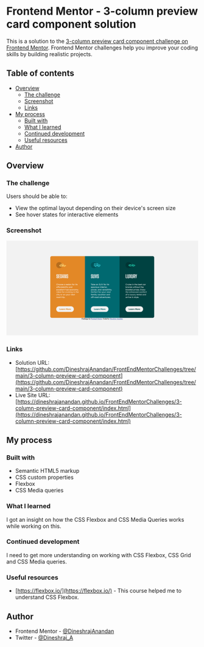 # Frontend Mentor - 3-column preview card component solution

This is a solution to the [3-column preview card component challenge on Frontend Mentor](https://www.frontendmentor.io/challenges/3column-preview-card-component-pH92eAR2-). Frontend Mentor challenges help you improve your coding skills by building realistic projects. 

## Table of contents

- [Overview](#overview)
  - [The challenge](#the-challenge)
  - [Screenshot](#screenshot)
  - [Links](#links)
- [My process](#my-process)
  - [Built with](#built-with)
  - [What I learned](#what-i-learned)
  - [Continued development](#continued-development)
  - [Useful resources](#useful-resources)
- [Author](#author)


## Overview

### The challenge

Users should be able to:

- View the optimal layout depending on their device's screen size
- See hover states for interactive elements

### Screenshot

![](./Screenshot.png)


### Links

- Solution URL: [https://github.com/DineshrajAnandan/FrontEndMentorChallenges/tree/main/3-column-preview-card-component](https://github.com/DineshrajAnandan/FrontEndMentorChallenges/tree/main/3-column-preview-card-component)
- Live Site URL: [https://dineshrajanandan.github.io/FrontEndMentorChallenges/3-column-preview-card-component/index.html](https://dineshrajanandan.github.io/FrontEndMentorChallenges/3-column-preview-card-component/index.html)

## My process

### Built with

- Semantic HTML5 markup
- CSS custom properties
- Flexbox
- CSS Media queries

### What I learned

I got an insight on how the CSS Flexbox and CSS Media Queries works while working on this.

### Continued development

I need to get more understanding on working with CSS Flexbox, CSS Grid and CSS Media queries.

### Useful resources

- [https://flexbox.io/](https://flexbox.io/) - This course helped me to understand CSS Flexbox.

## Author

- Frontend Mentor - [@DineshrajAnandan](https://www.frontendmentor.io/profile/DineshrajAnandan)
- Twitter - [@Dineshraj_A](https://twitter.com/Dineshraj_A)

